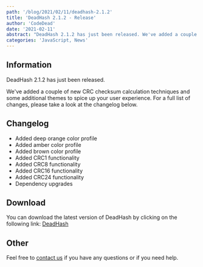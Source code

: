 ```yaml
---
path: '/blog/2021/02/11/deadhash-2.1.2'
title: 'DeadHash 2.1.2 - Release'
author: 'CodeDead'
date: '2021-02-11'
abstract: "DeadHash 2.1.2 has just been released. We've added a couple of new CRC checksum calculation techniques and some additional themes..."
categories: 'JavaScript, News'
---
```


## Information

DeadHash 2.1.2 has just been released.

We've added a couple of new CRC checksum calculation techniques and some additional themes to spice up your user experience. For a full list of changes,
please take a look at the changelog below.

## Changelog

- Added deep orange color profile
- Added amber color profile
- Added brown color profile
- Added CRC1 functionality
- Added CRC8 functionality
- Added CRC16 functionality
- Added CRC24 functionality
- Dependency upgrades

## Download

You can download the latest version of DeadHash by clicking on the following link:
[DeadHash](https://codedead.com/software/deadhash)

## Other

Feel free to [contact us](/contact) if you have any questions or if you need help.
